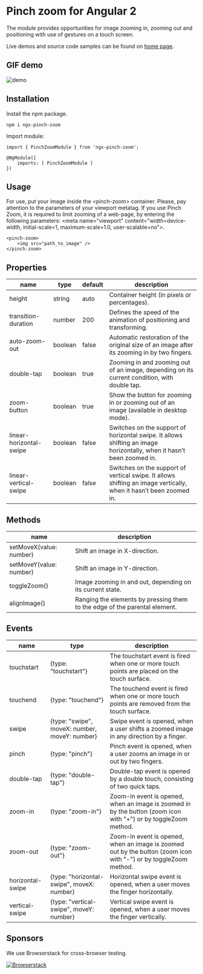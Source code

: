 # Pinch zoom for Angular 2

The module provides opportunities for image zooming in, zooming out and positioning with use of gestures on a touch screen. 

Live demos and source code samples can be found on [home page](http://crystalui.org/components/pinch-zoom).

## GIF demo

![demo](http://crystalui.org/assets/video/pinch-zoon--basic-usage.gif)

## Installation

Install the npm package.

	npm i ngx-pinch-zoom

Import module:

	import { PinchZoomModule } from 'ngx-pinch-zoom';

	@NgModule({
	    imports: [ PinchZoomModule ]
	})

## Usage
For use, put your image inside the &lt;pinch-zoom&gt; container. Please, pay attention to the parameters of your viewport metatag. If you use Pinch Zoom, it is required to limit zooming of a web-page, by entering the following parameters: &lt;meta name="viewport" content="width=device-width, initial-scale=1, maximum-scale=1.0, user-scalable=no"&gt;.

	<pinch-zoom>
	    <img src="path_to_image" /> 
	</pinch-zoom>

## Properties

| name             | type            | default | description                                 |
|------------------|-----------------|---------|---------------------------------------------|
| height           | string          | auto    | Container height (in pixels or percentages).|
| transition-duration | number       | 200     | Defines the speed of the animation of positioning and transforming.|
| auto-zoom-out    | boolean         | false   | Automatic restoration of the original size of an image after its zooming in by two fingers.|
| double-tap       | boolean         | true    | Zooming in and zooming out of an image, depending on its current condition, with double tap.|
| zoom-button      | boolean         | true    | Show the button for zooming in or zooming out of an image (available in desktop mode).|
| linear-horizontal-swipe | boolean  | false   | Switches on the support of horizontal swipe. It allows shifting an image horizontally, when it hasn’t been zoomed in.|
| linear-vertical-swipe | boolean    | false   | Switches on the support of vertical swipe. It allows shifting an image vertically, when it hasn’t been zoomed in.|

## Methods

| name                    | description                                 |
|-------------------------|---------------------------------------------|
| setMoveX(value: number) | Shift an image in X-direction.              |
| setMoveY(value: number) | Shift an image in Y-direction.              |
| toggleZoom()            | Image zooming in and out, depending on its current state. |
| alignImage()            | Ranging the elements by pressing them to the edge of the parental element. |

## Events

| name             | type                      | description                                 |
|------------------|---------------------------|---------------------------------------------|
| touchstart       | {type: "touchstart"}      | The touchstart event is fired when one or more touch points are placed on the touch surface.|
| touchend         | {type: "touchend"}        | The touchend event is fired when one or more touch points are removed from the touch surface.|
| swipe            | {type: "swipe", moveX: number, moveY: number} | Swipe event is opened, when a user shifts a zoomed image in any direction by a finger.|
| pinch            | {type: "pinch"}           | Pinch event is opened, when a user zooms an image in or out by two fingers.|
| double-tap       | {type: "double-tap"}      | Double-tap event is opened by a double touch, consisting of two quick taps.|
| zoom-in          | {type: "zoom-in"}         | Zoom-in event is opened, when an image is zoomed in by the button (zoom icon with "+") or by toggleZoom method.|
| zoom-out         | {type: "zoom-out"}        | Zoom-in event is opened, when an image is zoomed out by the button (zoom icon with "-") or by toggleZoom method.|
| horizontal-swipe | {type: "horizontal-swipe", moveX: number} | Horizontal swipe event is opened, when a user moves the finger horizontally.|
| vertical-swipe   | {type: "vertical-swipe", moveY: number} | Vertical swipe event is opened, when a user moves the finger vertically.|       | {type: "pinch"}           | Pinch event is opened, when a user zooms an image in or out by two fingers.|


## Sponsors

We use Browserstack for cross-browser testing.

[![Browserstack](http://crystalui.org/assets/img/browserstack-logo.png)](http://browserstack.com/)
